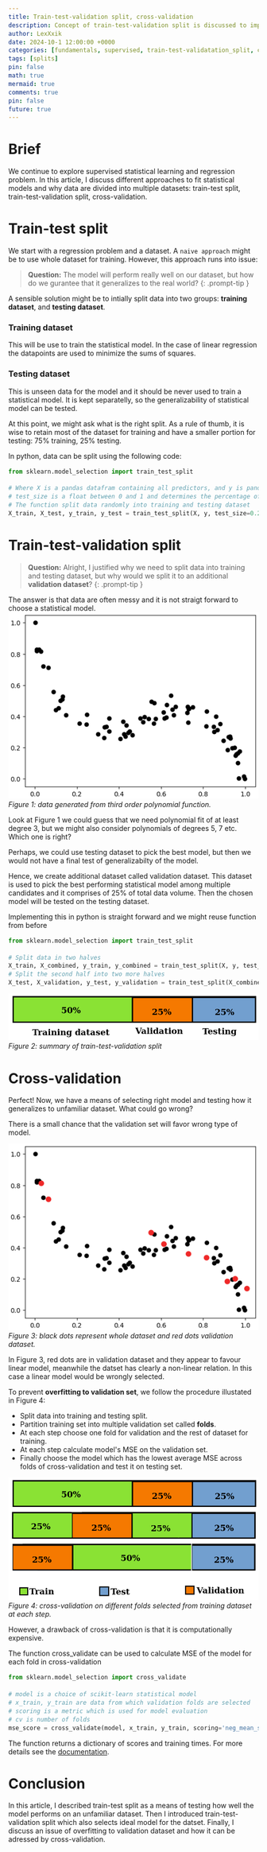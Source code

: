 ```yaml
---
title: Train-test-validation split, cross-validation
description: Concept of train-test-validation split is discussed to improve model performance. In addition, a related concept of cross-validation is discussed.
author: LexXxik
date: 2024-10-1 12:00:00 +0000
categories: [fundamentals, supervised, train-test-validatation_split, cross-validation]
tags: [splits]
pin: false
math: true
mermaid: true
comments: true
pin: false
future: true
---
```


# Brief
We continue to explore supervised statistical learning and regression problem. In this article, I discuss different approaches to fit statistical models and why data are divided into multiple datasets: train-test split, train-test-validation split, cross-validation.

# Train-test split

We start with a regression problem and a dataset. A ``naive approach`` might be to use whole dataset for training. However, this approach runs into issue:

> **Question:** The model will perform really well on our dataset, but how do we gurantee that it generalizes to the real world?
{: .prompt-tip }

A sensible solution might be to intially split data into two groups: **training dataset**, and **testing dataset**.

### Training dataset
This will be use to train the statistical model. In the case of linear regression the datapoints are used to minimize the sums of squares. 

### Testing dataset
This is unseen data for the model and it should be never used to train a statistical model. It is kept separatelly, so the generalizability of statistical model can be tested.

At this point, we might ask what is the right split. As a rule of thumb, it is wise to retain most of the dataset for training and have a smaller portion for testing: 75% training, 25% testing.

In python, data can be split using the following code:

```python
from sklearn.model_selection import train_test_split

# Where X is a pandas datafram containing all predictors, and y is pandas series containing all dependent variables
# test_size is a float between 0 and 1 and determines the percentage of split.
# The function split data randomly into training and testing dataset
X_train, X_test, y_train, y_test = train_test_split(X, y, test_size=0.25)
```

# Train-test-validation split

> **Question:** Alright, I justified why we need to split data into training and testing dataset, but why would we split it to an additional **validation dataset**?
{: .prompt-tip }

The answer is that data are often messy and it is not straigt forward to choose a statistical model. 
![Figure 1](../blog_images/2024-10-1/data.png)
_Figure 1: data generated from third order polynomial function._

Look at Figure 1 we could guess that we need polynomial fit of at least degree 3, but we might also consider polynomials of degrees 5, 7 etc. Which one is right? 

Perhaps, we could use testing dataset to pick the best model, but then we would not have a final test of generalizabilty of the model.

Hence, we create additional dataset called validation dataset. This dataset is used to pick the best performing statistical model among multiple candidates and it comprises of 25% of total data volume. Then the chosen model will be tested on the testing dataset.

Implementing this in python is straight forward and we might reuse function from before
```python
from sklearn.model_selection import train_test_split

# Split data in two halves
X_train, X_combined, y_train, y_combined = train_test_split(X, y, test_size=0.5)
# Split the second half into two more halves
X_test, X_validation, y_test, y_validation = train_test_split(X_combined, y_combined, test_size=0.5)
```
![Figure 2](../blog_images/2024-10-1/train-test-validation.png)
_Figure 2: summary of train-test-validation split_

# Cross-validation

Perfect! Now, we have a means of selecting right model and testing how it generalizes to unfamiliar dataset. What could go wrong? 

There is a small chance that the validation set will favor wrong type of model. 

![Figure 3](../blog_images/2024-10-1/favoring-dataset.png)
_Figure 3: black dots represent whole dataset and red dots validation dataset._

In Figure 3, red dots are in validation dataset and they appear to favour linear model, meanwhile the datset has clearly a non-linear relation. In this case a linear model would be wrongly selected.

To prevent **overfitting to validation set**, we follow the procedure illustated in Figure 4:
- Split data into training and testing split.
- Partition training set into multiple validation set called **folds**.
- At each step choose one fold for validation and the rest of dataset for training.
- At each step calculate model's MSE on the validation set.
- Finally choose the model which has the lowest average MSE across folds of cross-validation and test it on testing set.

![Figure 4](../blog_images/2024-10-1/cross-validation.png)
_Figure 4: cross-validation on different folds selected from training dataset at each step._

However, a drawback of cross-validation is that it is computationally expensive.

The function cross_validate can be used to calculate MSE of the model for each fold in cross-validation
```python
from sklearn.model_selection import cross_validate

# model is a choice of scikit-learn statistical model
# x_train, y_train are data from which validation folds are selected
# scoring is a metric which is used for model evaluation
# cv is number of folds
mse_score = cross_validate(model, x_train, y_train, scoring='neg_mean_squared_error', cv=10)

```
The function returns a dictionary of scores and training times. For more details see the [documentation](https://scikit-learn.org/stable/modules/generated/sklearn.model_selection.cross_validate.html).

# Conclusion

In this article, I described train-test split as a means of testing how well the model performs on an unfamiliar dataset. Then I introduced train-test-validation split which also selects ideal model for the datset. Finally, I discuss an issue of overfitting to validation dataset and how it can be adressed by cross-validation.
